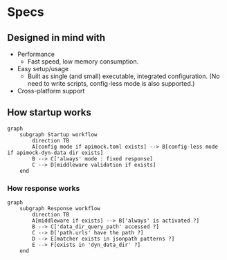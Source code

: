# Specs

## Designed in mind with

- Performance
    - Fast speed, low memory consumption.
- Easy setup/usage
    - Built as single (and small) executable, integrated configuration. (No need to write scripts, config-less mode is also supported.)
- Cross-platform support

## How startup works

```mermaid
graph
    subgraph Startup workflow
        direction TB
        A[config mode if apimock.toml exists] --> B[config-less mode if apimock-dyn-data dir exists]
        B --> C['always' mode : fixed response]
        C --> D[middleware validation if exists]
    end
```

### How response works

```mermaid
graph
    subgraph Response workflow
        direction TB
        A[middleware if exists] --> B['always' is activated ?]
        B --> C['data_dir_query_path' accessed ?]
        C --> D['path.urls' have the path ?]
        D --> E[matcher exists in jsonpath patterns ?]
        E --> F[exists in 'dyn_data_dir' ?]
    end
```
